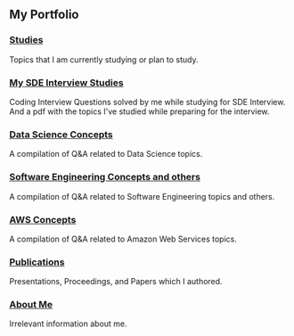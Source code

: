## My Portfolio

### [Studies](studies.md)
Topics that I am currently studying or plan to study.

### [My SDE Interview Studies](codingInterview.md)
Coding Interview Questions solved by me while studying for SDE Interview. And a pdf with the topics I've studied while preparing for the interview.

### [Data Science Concepts](DSconcepts.md)
A compilation of Q&A related to Data Science topics.

### [Software Engineering Concepts and others](SEconcepts.md)
A compilation of Q&A related to Software Engineering topics and others.

### [AWS Concepts](AWSconcepts.md)
A compilation of Q&A related to Amazon Web Services topics.

### [Publications](publications.md)
Presentations, Proceedings, and Papers which I authored.

### [About Me](aboutme.md)
Irrelevant information about me.
